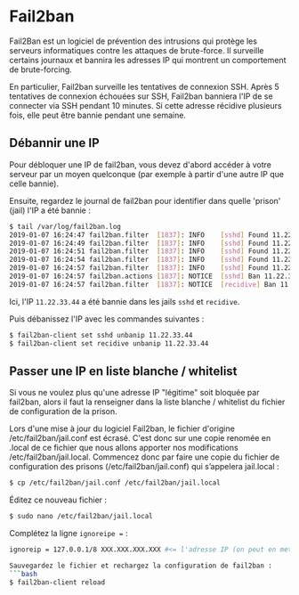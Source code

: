 # Fail2ban

Fail2Ban est un logiciel de prévention des intrusions qui protège les serveurs informatiques contre les attaques de brute-force. Il surveille certains journaux et bannira les adresses IP qui montrent un comportement de brute-forcing.

En particulier, Fail2ban surveille les tentatives de connexion SSH. Après 5 tentatives de connexion échouées sur SSH, Fail2ban banniera l'IP de se connecter via SSH pendant 10 minutes. Si cette adresse récidive plusieurs fois, elle peut être bannie pendant une semaine.

## Débannir une IP

Pour débloquer une IP de fail2ban, vous devez d'abord accéder à votre serveur par un moyen quelconque (par exemple à partir d'une autre IP que celle bannie).

Ensuite, regardez le journal de fail2ban pour identifier dans quelle 'prison' (jail) l'IP a été bannie : 

```bash
$ tail /var/log/fail2ban.log
2019-01-07 16:24:47 fail2ban.filter  [1837]: INFO    [sshd] Found 11.22.33.44
2019-01-07 16:24:49 fail2ban.filter  [1837]: INFO    [sshd] Found 11.22.33.44
2019-01-07 16:24:51 fail2ban.filter  [1837]: INFO    [sshd] Found 11.22.33.44
2019-01-07 16:24:54 fail2ban.filter  [1837]: INFO    [sshd] Found 11.22.33.44
2019-01-07 16:24:57 fail2ban.filter  [1837]: INFO    [sshd] Found 11.22.33.44
2019-01-07 16:24:57 fail2ban.actions [1837]: NOTICE  [sshd] Ban 11.22.33.44
2019-01-07 16:24:57 fail2ban.filter  [1837]: NOTICE  [recidive] Ban 11.22.33.44
```

Ici, l'IP `11.22.33.44` a été bannie dans les jails `sshd` et `recidive`.

Puis débanissez l'IP avec les commandes suivantes :

```bash
$ fail2ban-client set sshd unbanip 11.22.33.44
$ fail2ban-client set recidive unbanip 11.22.33.44
```

## Passer une IP en liste blanche / whitelist

Si vous ne voulez plus qu'une adresse IP "légitime" soit bloquée par fail2ban, alors il faut la renseigner dans la liste blanche / whitelist du fichier de configuration de la prison.

Lors d'une mise à jour du logiciel Fail2ban, le fichier d'origine /etc/fail2ban/jail.conf est écrasé. C'est donc sur une copie renomée en .local de ce fichier que nous allons apporter nos modifications /etc/fail2ban/jail.local.
Commencez donc par faire une copie du fichier de configuration des prisons (/etc/fail2ban/jail.conf) qui s’appelera jail.local :
```bash
$ cp /etc/fail2ban/jail.conf /etc/fail2ban/jail.local
```

Éditez ce nouveau fichier :
```bash
$ sudo nano /etc/fail2ban/jail.local
```

Complétez la ligne ```ignoreipe =``` :

```bash 
ignoreip = 127.0.0.1/8 XXX.XXX.XXX.XXX #<= l'adresse IP (on peut en mettre plusieurs, séparées par un espace) que vous voulez passer en liste blanche / whitelist```

Sauvegardez le fichier et rechargez la configuration de fail2ban :
```bash
$ fail2ban-client reload
```